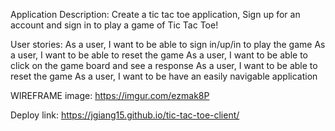 Application Description:
Create a tic tac toe application, Sign up for an account and sign in to play a game of Tic Tac Toe! 

User stories:
As a user, I want to be able to sign in/up/in to play the game
As a user, I want to be able to reset the game
As a user, I want to be able to click on the game board and see a response
As a user, I want to be able to reset the game
As a user, I want to be have an easily navigable application

WIREFRAME image: https://imgur.com/ezmak8P 

Deploy link: https://jgiang15.github.io/tic-tac-toe-client/